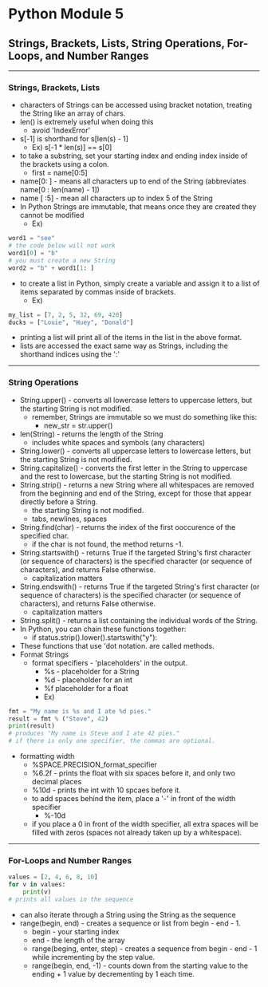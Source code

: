 # **Python Module 5**
## **Strings, Brackets, Lists, String Operations, For-Loops, and Number Ranges**
***

### **Strings, Brackets, Lists**
* characters of Strings can be accessed using bracket notation, treating the String like an array of chars.
* len() is extremely useful when doing this
    * avoid 'IndexError'
* s[-1] is shorthand for s[len(s) - 1]
    * Ex) s[-1 * len(s)] == s[0]
* to take a substring, set your starting index and ending index inside of the brackets using a colon.
    * first = name[0:5]
* name[0: ] - means all characters up to end of the String (abbreviates name[0 : len(name) - 1])
* name [ :5] - mean all characters up to index 5 of the String
* In Python Strings are immutable, that means once they are created they cannot be modified
    * Ex) 
```python
word1 = "see"
# the code below will not work
word1[0] = "b"
# you must create a new String
word2 = "b" + word1[1: ]
```
* to create a list in Python, simply create a variable and assign it to a list of items separated by commas inside of brackets.
    * Ex)
```python
my_list = [7, 2, 5, 32, 69, 420]
ducks = ["Louie", "Huey", "Donald"]
```
* printing a list will print all of the items in the list in the above format.
* lists are accessed the exact same way as Strings, including the shorthand indices using the ':'
***

### **String Operations**
* String.upper() - converts all lowercase letters to uppercase letters, but the starting String is not modified.
    * remember, Strings are immutable so we must do something like this:
        * new_str = str.upper()
* len(String) - returns the length of the String
    * includes white spaces and symbols (any characters)
* String.lower() - converts all uppercase letters to lowercase letters, but the starting String is not modified.
* String.capitalize() - converts the first letter in the String to uppercase and the rest to lowercase, but the starting String is not modified.
* String.strip() - returns a new String where all whitespaces are removed from the beginning and end of the String, except for those that appear directly before a String.
    * the starting String is not modified.
    * tabs, newlines, spaces
* String.find(char) - returns the index of the first ooccurence of the specified char.
    * if the char is not found, the method returns -1.
* String.startswith() - returns True if the targeted String's first character (or sequence of characters) is the specified character (or sequence of characters), and returns False otherwise.
    * capitalization matters
* String.endswith() - returns True if the targeted String's first character (or sequence of characters) is the specified character (or sequence of characters), and returns False otherwise.
    * capitalization matters
* String.split() - returns a list containing the individual words of the String.
* In Python, you can chain these functions together:
    * if status.strip().lower().startswith("y"):
* These functions that use 'dot notation. are called methods.
* Format Strings
    * format specifiers - 'placeholders' in the output.
        * %s - placeholder for a String
        * %d - placeholder for an int
        * %f placeholder for a float
        * Ex)
```python
fmt = "My name is %s and I ate %d pies."
result = fmt % ("Steve", 42)
print(result)
# produces "My name is Steve and I ate 42 pies."
# if there is only one specifier, the commas are optional.
```
* formatting width
    * %SPACE.PRECISION_format_specifier
    * %6.2f - prints the float with six spaces before it, and only two decimal places
    * %10d - prints the int with 10 spcaes before it.
    * to add spaces behind the item, place a '-' in front of the width specifier
        * %-10d
    * if you place a 0 in front of the width specifier, all extra spaces will be filled with zeros (spaces not already taken up by a whitespace).
***

### **For-Loops and Number Ranges**
```python
values = [2, 4, 6, 8, 10]
for v in values:
    print(v)
# prints all values in the sequence
```

* can also iterate through a String using the String as the sequence
* range(begin, end) - creates a sequence or list from begin - end - 1.
    * begin - your starting index
    * end - the length of the array
    * range(beging, enter, step) - creates a sequence from begin - end - 1 while incrementing by the step value.
    * range(begin, end, -1) - counts down from the starting value to the ending + 1 value by decrementing by 1 each time.